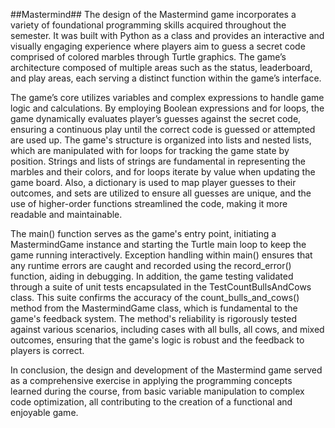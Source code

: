 ##Mastermind##
The design of the Mastermind game incorporates a variety of foundational programming skills acquired throughout the semester. It was built with Python as a class and provides an interactive and visually engaging experience where players aim to guess a secret code comprised of colored marbles through Turtle graphics. The game’s architecture composed of multiple areas such as the status, leaderboard, and play areas, each serving a distinct function within the game’s interface. 

The game’s core utilizes variables and complex expressions to handle game logic and calculations. By employing Boolean expressions and for loops, the game dynamically evaluates player’s guesses against the secret code, ensuring a continuous play until the correct code is guessed or attempted are used up. The game's structure is organized into lists and nested lists, which are manipulated with for loops for tracking the game state by position. Strings and lists of strings are fundamental in representing the marbles and their colors, and for loops iterate by value when updating the game board. Also, a dictionary is used to map player guesses to their outcomes, and sets are utilized to ensure all guesses are unique, and the use of higher-order functions streamlined the code, making it more readable and maintainable. 

The main() function serves as the game's entry point, initiating a MastermindGame instance and starting the Turtle main loop to keep the game running interactively. Exception handling within main() ensures that any runtime errors are caught and recorded using the record_error() function, aiding in debugging. In addition, the game testing validated through a suite of unit tests encapsulated in the TestCountBullsAndCows class. This suite confirms the accuracy of the count_bulls_and_cows() method from the MastermindGame class, which is fundamental to the game's feedback system. The method's reliability is rigorously tested against various scenarios, including cases with all bulls, all cows, and mixed outcomes, ensuring that the game's logic is robust and the feedback to players is correct. 

In conclusion, the design and development of the Mastermind game served as a comprehensive exercise in applying the programming concepts learned during the course, from basic variable manipulation to complex code optimization, all contributing to the creation of a functional and enjoyable game.
